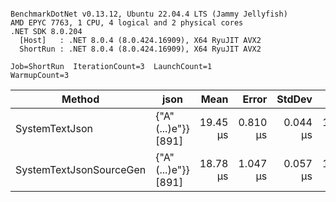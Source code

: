 ```

BenchmarkDotNet v0.13.12, Ubuntu 22.04.4 LTS (Jammy Jellyfish)
AMD EPYC 7763, 1 CPU, 4 logical and 2 physical cores
.NET SDK 8.0.204
  [Host]   : .NET 8.0.4 (8.0.424.16909), X64 RyuJIT AVX2
  ShortRun : .NET 8.0.4 (8.0.424.16909), X64 RyuJIT AVX2

Job=ShortRun  IterationCount=3  LaunchCount=1  
WarmupCount=3  

```
| Method                  | json                | Mean     | Error    | StdDev   | Min      | Max      | Gen0   | Allocated |
|------------------------ |-------------------- |---------:|---------:|---------:|---------:|---------:|-------:|----------:|
| SystemTextJson          | {&quot;A&quot;(...)e&quot;}} [891] | 19.45 μs | 0.810 μs | 0.044 μs | 19.40 μs | 19.49 μs | 0.0305 |   3.19 KB |
| SystemTextJsonSourceGen | {&quot;A&quot;(...)e&quot;}} [891] | 18.78 μs | 1.047 μs | 0.057 μs | 18.74 μs | 18.85 μs | 0.0305 |   3.19 KB |
